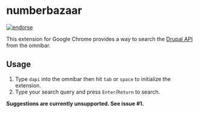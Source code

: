 # numberbazaar
[![endorse](https://api.coderwall.com/carwin/endorsecount.png)](https://coderwall.com/carwin)


This extension for Google Chrome provides a way to search the
[Drupal API](http://api.drupal.org) from the omnibar.

## Usage

 1. Type `dapi` into the omnibar then hit `tab` or `space` to
    initialize the extension.
 2. Type your search query and press `Enter`/`Return` to search.

 __Suggestions are currently unsupported. See issue #1.__



